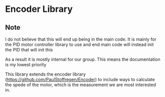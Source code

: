 # Encoder Library

## Note

I do not believe that this will end up being in the main code.
It is mainly for the PID motor controller library to use and end main code will instead init the PID that will init this

As a result it is mostly internal for our group. This means the documentation is my lowest priority

This library extends the encoder library (https://github.com/PaulStoffregen/Encoder) to include ways to calculate the spede of the motor, which is the measurement we are most interested in.
